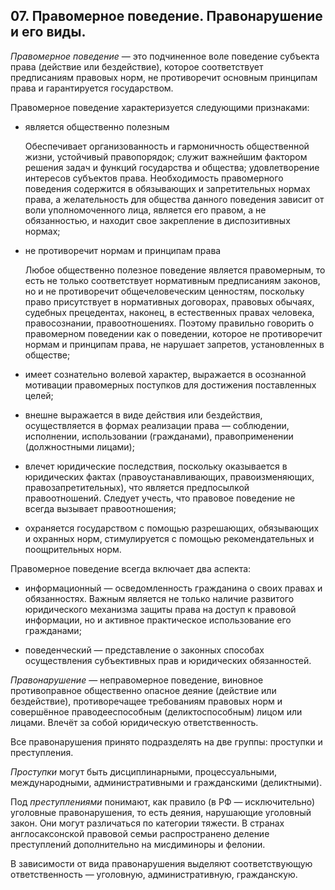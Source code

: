 ﻿## 07. Правомерное поведение. Правонарушение и его виды.

*Правомерное поведение* — это подчиненное воле поведение субъекта права
(действие или бездействие), которое соответствует предписаниям правовых норм,
не противоречит основным принципам права и гарантируется государством.

Правомерное поведение характеризуется следующими признаками:

- является общественно полезным

  Обеспечивает организованность и гармоничность общественной жизни, устойчивый
  правопорядок; служит важнейшим фактором решения задач и функций государства
  и общества; удовлетворение интересов субъектов права. Необходимость
  правомерного поведения содержится в обязывающих и запретительных нормах
  права, а желательность для общества данного поведения зависит от воли
  уполномоченного лица, является его правом, а не обязанностью,
  и находит свое закрепление в диспозитивных нормах;
  
- не противоречит нормам и принципам права

  Любое общественно полезное поведение является правомерным, то есть
  не только соответствует нормативным предписаниям законов,
  но и не противоречит общечеловеческим ценностям, поскольку право
  присутствует в нормативных договорах, правовых обычаях, судебных прецедентах,
  наконец, в естественных правах человека, правосознании, правоотношениях.
  Поэтому правильно говорить о правомерном поведении как о поведении, которое
  не противоречит нормам и принципам права, не нарушает запретов, установленных
  в обществе;
  
- имеет сознательно волевой характер, выражается в осознанной мотивации
  правомерных поступков для достижения поставленных целей;
  
- внешне выражается в виде действия или бездействия, осуществляется
  в формах реализации права — соблюдении, исполнении, использовании
  (гражданами), правоприменении (должностными лицами);
  
- влечет юридические последствия, поскольку оказывается в юридических фактах
  (правоустанавливающих, правоизменяющих, правозапретительных), что является
  предпосылкой правоотношений. Следует учесть, что правовое поведение не всегда
  вызывает правоотношения;
  
- охраняется государством с помощью разрешающих, обязывающих и охранных норм,
  стимулируется с помощью рекомендательных и поощрительных норм.
  
Правомерное поведение всегда включает два аспекта:

- информационный — осведомленность гражданина о своих правах и обязанностях.
  Важным является не только наличие развитого юридического механизма защиты
  права на доступ к правовой информации, но и активное практическое
  использование его гражданами;
  
- поведенческий — представление о законных способах осуществления субъективных
  прав и юридических обязанностей.
 
*Правонарушение* — неправомерное поведение, виновное противоправное общественно
опасное деяние (действие или бездействие), противоречащее требованиям
правовых норм и совершённое праводееспособным (деликтоспособным) лицом
или лицами. Влечёт за собой юридическую ответственность.

Все правонарушения принято подразделять на две группы: проступки и преступления.

*Проступки* могут быть дисциплинарными, процессуальными, международными,
административными и гражданскими (деликтными).

Под *преступлениями* понимают, как правило (в РФ — исключительно) уголовные
правонарушения, то есть деяния, нарушающие уголовный закон. Они могут
различаться по категории тяжести. В странах англосаксонской правовой семьи
распространено деление преступлений дополнительно на мисдиминоры и фелонии.

В зависимости от вида правонарушения выделяют соответствующую ответственность —
уголовную, административную, гражданскую.
